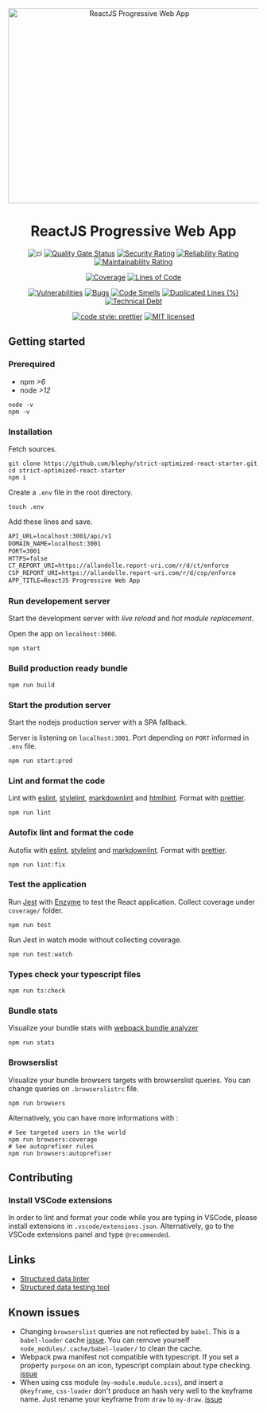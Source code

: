 <div align="center">

<img src="https://github.com/blephy/strict-optimized-react-starter/tree/pwa-compatibility/src/images/pwa-react-512x392.png?raw=true" width="512" height="392" alt="ReactJS Progressive Web App">

<h1 align=center>ReactJS Progressive Web App</h1>

![ci](https://github.com/blephy/allandolle-portfolio/workflows/ci/badge.svg)
[![Quality Gate Status](https://sonarcloud.io/api/project_badges/measure?project=blephy_allandolle-portfolio&metric=alert_status)](https://sonarcloud.io/dashboard?id=blephy_allandolle-portfolio)
[![Security Rating](https://sonarcloud.io/api/project_badges/measure?project=blephy_allandolle-portfolio&metric=security_rating)](https://sonarcloud.io/dashboard?id=blephy_allandolle-portfolio)
[![Reliability Rating](https://sonarcloud.io/api/project_badges/measure?project=blephy_allandolle-portfolio&metric=reliability_rating)](https://sonarcloud.io/dashboard?id=blephy_allandolle-portfolio)
[![Maintainability Rating](https://sonarcloud.io/api/project_badges/measure?project=blephy_allandolle-portfolio&metric=sqale_rating)](https://sonarcloud.io/dashboard?id=blephy_allandolle-portfolio)

[![Coverage](https://sonarcloud.io/api/project_badges/measure?project=blephy_allandolle-portfolio&metric=coverage)](https://sonarcloud.io/dashboard?id=blephy_allandolle-portfolio)
[![Lines of Code](https://sonarcloud.io/api/project_badges/measure?project=blephy_allandolle-portfolio&metric=ncloc)](https://sonarcloud.io/dashboard?id=blephy_allandolle-portfolio)

[![Vulnerabilities](https://sonarcloud.io/api/project_badges/measure?project=blephy_allandolle-portfolio&metric=vulnerabilities)](https://sonarcloud.io/dashboard?id=blephy_allandolle-portfolio)
[![Bugs](https://sonarcloud.io/api/project_badges/measure?project=blephy_allandolle-portfolio&metric=bugs)](https://sonarcloud.io/dashboard?id=blephy_allandolle-portfolio)
[![Code Smells](https://sonarcloud.io/api/project_badges/measure?project=blephy_allandolle-portfolio&metric=code_smells)](https://sonarcloud.io/dashboard?id=blephy_allandolle-portfolio)
[![Duplicated Lines (%)](https://sonarcloud.io/api/project_badges/measure?project=blephy_allandolle-portfolio&metric=duplicated_lines_density)](https://sonarcloud.io/dashboard?id=blephy_allandolle-portfolio)
[![Technical Debt](https://sonarcloud.io/api/project_badges/measure?project=blephy_allandolle-portfolio&metric=sqale_index)](https://sonarcloud.io/dashboard?id=blephy_allandolle-portfolio)

[![code style: prettier](https://img.shields.io/badge/code_style-prettier-ff69b4.svg?style=flat-square)](https://github.com/prettier/prettier)
[![MIT licensed](https://img.shields.io/github/license/blephy/allandolle-portfolio?style=flat-square)](hhttps://github.com/blephy/allandolle-portfolio/master/LICENSE)

</div>

## Getting started

### Prerequired

- npm _>6_
- node _>12_

```shell
node -v
npm -v
```

### Installation

Fetch sources.

```shell
git clone https://github.com/blephy/strict-optimized-react-starter.git
cd strict-optimized-react-starter
npm i
```

Create a `.env` file in the root directory.

```shell
touch .env
```

Add these lines and save.

```txt
API_URL=localhost:3001/api/v1
DOMAIN_NAME=localhost:3001
PORT=3001
HTTPS=false
CT_REPORT_URI=https://allandolle.report-uri.com/r/d/ct/enforce
CSP_REPORT_URI=https://allandolle.report-uri.com/r/d/csp/enforce
APP_TITLE=ReactJS Progressive Web App
```

### Run developement server

Start the development server with _live reload_ and _hot module replacement_.

Open the app on `localhost:3000`.

```shell
npm start
```

### Build production ready bundle

```shell
npm run build
```

### Start the prodution server

Start the nodejs production server with a SPA fallback.

Server is listening on `localhost:3001`. Port depending on `PORT` informed in `.env` file.

```shell
npm run start:prod
```

### Lint and format the code

Lint with [eslint](https://eslint.org/), [stylelint](https://stylelint.io/), [markdownlint](https://github.com/igorshubovych/markdownlint-cli) and [htmlhint](https://htmlhint.com/).
Format with [prettier](https://prettier.io/).

```shell
npm run lint
```

### Autofix lint and format the code

Autofix with [eslint](https://eslint.org/), [stylelint](https://stylelint.io/) and [markdownlint](https://github.com/igorshubovych/markdownlint-cli).
Format with [prettier](https://prettier.io/).

```shell
npm run lint:fix
```

### Test the application

Run [Jest](https://jestjs.io/) with [Enzyme](https://github.com/enzymejs/enzyme/) to test the React application. Collect coverage under `coverage/` folder.

```shell
npm run test
```

Run Jest in watch mode without collecting coverage.

```shell
npm run test:watch
```

### Types check your typescript files

```shell
npm run ts:check
```

### Bundle stats

Visualize your bundle stats with [webpack bundle analyzer](https://github.com/webpack-contrib/webpack-bundle-analyzer)

```shell
npm run stats
```

### Browserslist

Visualize your bundle browsers targets with browserslist queries. You can change queries on `.browserslistrc` file.

```shell
npm run browsers
```

Alternatively, you can have more informations with :

```shell
# See targeted users in the world
npm run browsers:coverage
# See autoprefixer rules
npm run browsers:autoprefixer
```

## Contributing

### Install VSCode extensions

In order to lint and format your code while you are typing in VSCode, please install extensions in `.vscode/extensions.json`. Alternatively, go to the VSCode extensions panel and type `@recommended`.

## Links

- [Structured data linter](http://linter.structured-data.org/)
- [Structured data testing tool](https://search.google.com/structured-data/testing-tool/)

## Known issues

- Changing `browserslist` queries are not reflected by `babel`. This is a `babel-loader` cache [issue](https://github.com/babel/babel-loader/issues/690). You can remove yourself `node_modules/.cache/babel-loader/` to clean the cache.
- Webpack pwa manifest not compatible with typescript. If you set a property `purpose` on an icon, typescript complain about type checking. [issue](https://github.com/arthurbergmz/webpack-pwa-manifest/issues/139)
- When using css module (`my-module.module.scss`), and insert a `@keyframe`, `css-loader` don't produce an hash very well to the keyframe name. Just rename your keyframe from `draw` to `my-draw`. [issue](https://github.com/webpack-contrib/css-loader/issues/1200)
